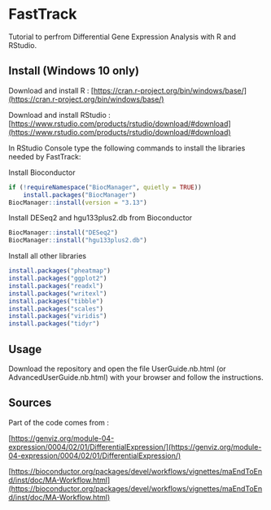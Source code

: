 # FastTrack

Tutorial to perfrom Differential Gene Expression Analysis with R and RStudio.

## Install (Windows 10 only)
Download and install R : [https://cran.r-project.org/bin/windows/base/](https://cran.r-project.org/bin/windows/base/)

Download and install RStudio : [https://www.rstudio.com/products/rstudio/download/#download](https://www.rstudio.com/products/rstudio/download/#download)

In RStudio Console type the following commands to install the libraries needed by FastTrack:

Install Bioconductor 
```R
if (!requireNamespace("BiocManager", quietly = TRUE))
    install.packages("BiocManager")
BiocManager::install(version = "3.13")
```

Install DESeq2 and hgu133plus2.db from Bioconductor
```R
BiocManager::install("DESeq2")
BiocManager::install("hgu133plus2.db")
```

Install all other libraries
```R
install.packages("pheatmap")
install.packages("ggplot2")
install.packages("readxl")
install.packages("writexl")
install.packages("tibble")
install.packages("scales")
install.packages("viridis")
install.packages("tidyr")
```

## Usage
Download the repository and open the file UserGuide.nb.html (or AdvancedUserGuide.nb.html) with your browser and follow the instructions.


## Sources
Part of the code comes from : 

[https://genviz.org/module-04-expression/0004/02/01/DifferentialExpression/](https://genviz.org/module-04-expression/0004/02/01/DifferentialExpression/)

[https://bioconductor.org/packages/devel/workflows/vignettes/maEndToEnd/inst/doc/MA-Workflow.html](https://bioconductor.org/packages/devel/workflows/vignettes/maEndToEnd/inst/doc/MA-Workflow.html)
